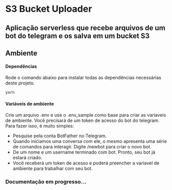 # S3 Bucket Uploader

## Aplicação serverless que recebe arquivos de um bot do telegram e os salva em um bucket S3

## Ambiente
#### Dependências
Rode o comando abaixo para instalar todas as dependências necessárias deste projeto.
~~~
yarn
~~~

#### Variáveis de ambiente
Crie um arquivo .env e use o .env_sample como base para criar as variaveis de ambiente.
Você precisará de um token de acesso do bot do telegram. Para fazer isso, é muito simples:
* Pesquise pela conta BotFather no Telegram.
* Quando iniciamos uma conversa com ele, o mesmo apresenta uma série de comandos para interagir. Digite /newbot para criar o novo bot.
* De um nome e um username terminado com bot. Pronto, seu bot já estará criado.
* Você receberá um token de acesso e poderá preencher a variavel de ambiente para trabalhar com seu bot.

### Documentação em progresso...
